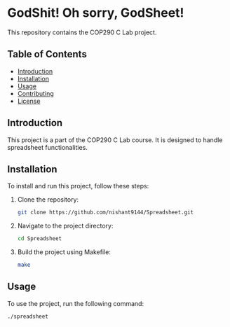 # GodShit! Oh sorry, GodSheet!

This repository contains the COP290 C Lab project.

## Table of Contents
- [Introduction](#introduction)
- [Installation](#installation)
- [Usage](#usage)
- [Contributing](#contributing)
- [License](#license)

## Introduction

This project is a part of the COP290 C Lab course. It is designed to handle spreadsheet functionalities.

## Installation

To install and run this project, follow these steps:

1. Clone the repository:
    ```sh
    git clone https://github.com/nishant9144/Spreadsheet.git
    ```
2. Navigate to the project directory:
    ```sh
    cd Spreadsheet
    ```
3. Build the project using Makefile:
    ```sh
    make
    ```

## Usage

To use the project, run the following command:
```sh
./spreadsheet
